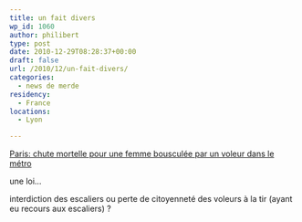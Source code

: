 ```yaml
---
title: un fait divers
wp_id: 1060
author: philibert
type: post
date: 2010-12-29T08:28:37+00:00
draft: false
url: /2010/12/un-fait-divers/
categories:
  - news de merde
residency:
  - France
locations:
  - Lyon

---
```

[Paris: chute mortelle pour une femme bousculée par un voleur dans le métro][1]

une loi&#8230;

interdiction des escaliers ou perte de citoyenneté des voleurs à la tir (ayant eu recours aux escaliers) ?

 [1]: https://fr.news.yahoo.com/3/20101228/tfr-paris-vol-agression-deces-56633fe.html